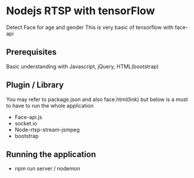 # Nodejs RTSP with tensorFlow
Detect Face for age and gender
This is very basic of tensorflow with face-api

## Prerequisites
Basic understanding with Javascript, jQuery, HTML(bootstrap)

## Plugin / Library
You may refer to package.json and also face.html(link)
but below is a must to have to run the whole application
- Face-api.js
- socket.io
- Node-rtsp-stream-jsmpeg
- bootstrap

## Running the application
- npm run server /  nodemon



